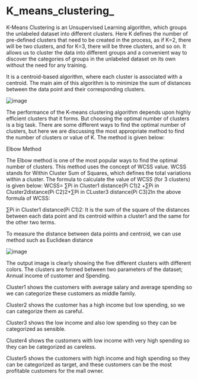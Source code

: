 # K_means_clustering_


K-Means Clustering is an Unsupervised Learning algorithm, which groups the unlabeled dataset into different clusters. Here K defines the number of pre-defined clusters that need to be created in the process, as if K=2, there will be two clusters, and for K=3, there will be three clusters, and so on.
It allows us to cluster the data into different groups and a convenient way to discover the categories of groups in the unlabeled dataset on its own without the need for any training.

It is a centroid-based algorithm, where each cluster is associated with a centroid. The main aim of this algorithm is to minimize the sum of distances between the data point and their corresponding clusters.


![image](https://user-images.githubusercontent.com/85051683/125206872-fa7ee200-e2a6-11eb-8eaf-3c4c3822dd66.png)



The performance of the K-means clustering algorithm depends upon highly efficient clusters that it forms. But choosing the optimal number of clusters is a big task. There are some different ways to find the optimal number of clusters, but here we are discussing the most appropriate method to find the number of clusters or value of K. The method is given below:

Elbow Method

The Elbow method is one of the most popular ways to find the optimal number of clusters. This method uses the concept of WCSS value. WCSS stands for Within Cluster Sum of Squares, which defines the total variations within a cluster. The formula to calculate the value of WCSS (for 3 clusters) is given below:
WCSS= ∑Pi in Cluster1 distance(Pi C1)2 +∑Pi in Cluster2distance(Pi C2)2+∑Pi in CLuster3 distance(Pi C3)2In the above formula of WCSS: 

∑Pi in Cluster1 distance(Pi C1)2: It is the sum of the square of the distances between each data point and its centroid within a cluster1 and the same for the other two terms.

To measure the distance between data points and centroid, we can use  method such as Euclidean distance

![image](https://user-images.githubusercontent.com/85051683/125206968-7c6f0b00-e2a7-11eb-9f8d-8e2cfcdc9ef6.png)



The output image is clearly showing the five different clusters with different colors. The clusters are formed between two parameters of the dataset; Annual income of customer and Spending. 


Cluster1 shows the customers with average salary and average spending so we can categorize these customers as middle family.

Cluster2 shows the customer has a high income but low spending, so we can categorize them as careful.

Cluster3 shows the low income and also low spending so they can be categorized as sensible.

Cluster4 shows the customers with low income with very high spending so they can be categorized as careless.

Cluster5 shows the customers with high income and high spending so they can be categorized as target, and these customers can be the most profitable customers for the mall owner.
